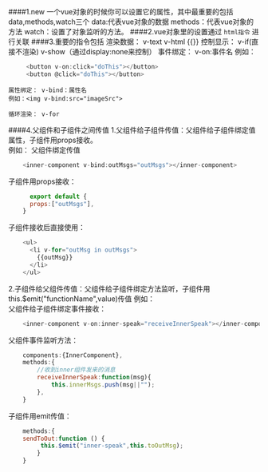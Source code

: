 ####1.new 一个vue对象的时候你可以设置它的属性，其中最重要的包括data,methods,watch三个 
	data:代表vue对象的数据 
	methods：代表vue对象的方法 
	watch：设置了对象监听的方法。 
####2.vue对象里的设置通过 `html指令`	进行关联 
####3.重要的指令包括 
	渲染数据： v-text   v-html	{{}}
	控制显示： v-if(直接不渲染)	v-show（通过display:none来控制） 
	事件绑定： v-on:事件名 
例如： 		
```javascript
	 <button v-on:click="doThis"></button>
	 <button @click="doThis"></button>
``` 
	属性绑定： v-bind：属性名  
	例如：<img v-bind:src="imageSrc">
		
    循环渲染： v-for  
####4.父组件和子组件之间传值 
1.父组件给子组件传值：父组件给子组件绑定值属性，子组件用props接收。  
例如： 
父组件绑定传值 
```javascript 
    <inner-component v-bind:outMsgs="outMsgs"></inner-component> 
``` 
子组件用props接收： 
```javascript 
      export default {
      props:["outMsgs"],
    }
``` 
子组件接收后直接使用： 
```javascript 
    <ul>
      <li v-for="outMsg in outMsgs">
        {{outMsg}}
      </li>
    </ul>
```

2.子组件给父组件传值：父组件给子组件绑定方法监听，子组件用this.$emit("functionName",value)传值
例如：  
父组件给子组件绑定事件接收： 
```javascript 
    <inner-component v-on:inner-speak="receiveInnerSpeak"></inner-component> 
```  
父组件事件监听方法：
```javascript
  	components:{InnerComponent},
  	methods:{
    	//收到inner组件发来的消息
    	receiveInnerSpeak:function(msg){
      		this.innerMsgs.push(msg||"");
    	},
  	} 
```
子组件用emit传值：  
```javascript  
	methods:{
    sendToOut:function () {
         this.$emit("inner-speak",this.toOutMsg);
        }
    }
```

